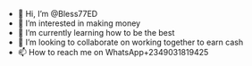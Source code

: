 - 👋 Hi, I’m @Bless77ED
- 👀 I’m interested in making money
- 🌱 I’m currently learning how to be the best
- 💞️ I’m looking to collaborate on working together to earn cash
- 📫 How to reach me on WhatsApp+2349031819425

<!---
Bless77ED/Bless77ED is a ✨ special ✨ repository because its `README.md` (this file) appears on your GitHub profile.
You can click the Preview link to take a look at your changes.
--->
